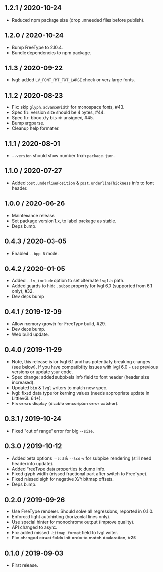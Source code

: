 1.2.1 / 2020-10-24
------------------

- Reduced npm package size (drop unneeded files before publish).


1.2.0 / 2020-10-24
------------------

- Bump FreeType to 2.10.4.
- Bundle dependencies to npm package.


1.1.3 / 2020-09-22
------------------

- lvgl: added `LV_FONT_FMT_TXT_LARGE` check or very large fonts.


1.1.2 / 2020-08-23
------------------

- Fix: skip `glyph.advanceWidth` for monospace fonts, #43.
- Spec fix: version size should be 4 bytes, #44.
- Spec fix: bbox x/y bits => unsigned, #45.
- Bump argparse.
- Cleanup help formatter.


1.1.1 / 2020-08-01
------------------

- `--version` should show number from `package.json`.


1.1.0 / 2020-07-27
------------------

- Added `post.underlinePosition` & `post.underlineThickness` info to font header.


1.0.0 / 2020-06-26
------------------

- Maintenance release.
- Set package version 1.x, to label package as stable.
- Deps bump.


0.4.3 / 2020-03-05
------------------

- Enabled `--bpp 8` mode.


0.4.2 / 2020-01-05
------------------

- Added `--lv_include` option to set alternate `lvgl.h` path.
- Added guards to hide `.subpx` property for lvgl 6.0 (supported from 6.1 only), #32.
- Dev deps bump


0.4.1 / 2019-12-09
------------------

- Allow memory growth for FreeType build, #29.
- Dev deps bump.
- Web build update.


0.4.0 / 2019-11-29
------------------

- Note, this release is for lvgl 6.1 and has potentially breaking changes
  (see below). If you have compatibility issues with lvgl 6.0 - use previous
  versions or update your code.
- Spec change: added subpixels info field to font header (header size increased).
- Updated `bin` & `lvgl` writers to match new spec.
- lvgl: fixed data type for kerning values (needs appropriate update
  in LittlevGL 6.1+).
- Fix errors display (disable emscripten error catcher).


0.3.1 / 2019-10-24
------------------

- Fixed "out of range" error for big `--size`.


0.3.0 / 2019-10-12
------------------

- Added beta options `--lcd` & `--lcd-v` for subpixel rendering (still need
  header info update).
- Added FreeType data properties to dump info.
- Fixed glyph width (missed fractional part after switch to FreeType).
- Fixed missed sigh for negative X/Y bitmap offsets.
- Deps bump.


0.2.0 / 2019-09-26
------------------

- Use FreeType renderer. Should solve all regressions, reported in 0.1.0.
- Enforced light autohinting (horizontal lines only).
- Use special hinter for monochrome output (improve quality).
- API changed to async.
- Fix: added missed `.bitmap_format` field to lvgl writer.
- Fix: changed struct fields init order to match declaration, #25.


0.1.0 / 2019-09-03
------------------

- First release.
